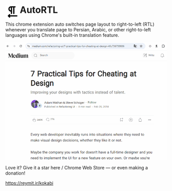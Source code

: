 # <img src="logo.svg" width="45" align="left"> AutoRTL

This chrome extension auto switches page layout to right-to-left (RTL) whenever you translate page to Persian, Arabic, or other right-to-left languages using Chrome's built-in translation feature.

![](usage.gif)

Love it? Give it a star here / Chrome Web Store — or even making a donation!

https://reymit.ir/kokabi

[link-chrome]: https://chromewebstore.google.com/detail/auto-rtl/oepiehcdpngclmfphliffbpiikjhaccc 'Version published on Chrome Web Store'